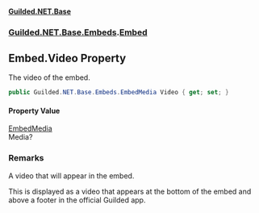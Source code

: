 
#### [Guilded.NET.Base](Guilded_NET_Base 'Guilded.NET.Base')
### [Guilded.NET.Base.Embeds](Guilded_NET_Base#Guilded_NET_Base_Embeds 'Guilded.NET.Base.Embeds').[Embed](Embed 'Guilded.NET.Base.Embeds.Embed')
## Embed.Video Property

The video of the embed.
```csharp
public Guilded.NET.Base.Embeds.EmbedMedia Video { get; set; }
```


#### Property Value
[EmbedMedia](EmbedMedia 'Guilded.NET.Base.Embeds.EmbedMedia')  
Media?

### Remarks
  
A video that will appear in the embed.  
  
This is displayed as a video that appears at the bottom of the embed and above a footer in the official Guilded app.